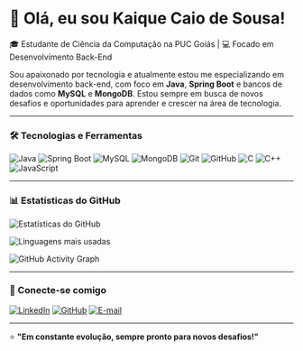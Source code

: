 # 👋 Olá, eu sou Kaique Caio de Sousa!

🎓 Estudante de Ciência da Computação na PUC Goiás | 💻 Focado em Desenvolvimento Back-End

Sou apaixonado por tecnologia e atualmente estou me especializando em desenvolvimento back-end, com foco em **Java**, **Spring Boot** e bancos de dados como **MySQL** e **MongoDB**. Estou sempre em busca de novos desafios e oportunidades para aprender e crescer na área de tecnologia.

---

### 🛠️ Tecnologias e Ferramentas

![Java](https://img.shields.io/badge/Java-ED8B00?style=for-the-badge&logo=java&logoColor=white)
![Spring Boot](https://img.shields.io/badge/Spring%20Boot-6DB33F?style=for-the-badge&logo=spring-boot&logoColor=white)
![MySQL](https://img.shields.io/badge/MySQL-00758F?style=for-the-badge&logo=mysql&logoColor=white)
![MongoDB](https://img.shields.io/badge/MongoDB-4EA94B?style=for-the-badge&logo=mongodb&logoColor=white)
![Git](https://img.shields.io/badge/Git-F05032?style=for-the-badge&logo=git&logoColor=white)
![GitHub](https://img.shields.io/badge/GitHub-181717?style=for-the-badge&logo=github&logoColor=white)
![C](https://img.shields.io/badge/C-00599C?style=for-the-badge&logo=c&logoColor=white)
![C++](https://img.shields.io/badge/C++-00599C?style=for-the-badge&logo=cplusplus&logoColor=white)
![JavaScript](https://img.shields.io/badge/JavaScript-F7DF1E?style=for-the-badge&logo=javascript&logoColor=black)

---

### 📊 Estatísticas do GitHub

![Estatísticas do GitHub](https://github-readme-stats.vercel.app/api?username=kaioodev&show_icons=true&theme=radical)

![Linguagens mais usadas](https://github-readme-stats.vercel.app/api/top-langs/?username=kaioodev&layout=compact&theme=radical)

![GitHub Activity Graph](https://github-readme-activity-graph.vercel.app/graph?username=kaioodev&theme=react-dark)

---

### 🚀 Conecte-se comigo

[![LinkedIn](https://img.shields.io/badge/LinkedIn-0077B5?style=for-the-badge&logo=linkedin&logoColor=white)](https://www.linkedin.com/in/kaique-caio/)
[![GitHub](https://img.shields.io/badge/GitHub-181717?style=for-the-badge&logo=github&logoColor=white)](https://github.com/kaioodev)
[![E-mail](https://img.shields.io/badge/Gmail-D14836?style=for-the-badge&logo=gmail&logoColor=white)](mailto:kaiquecaiods@gmail.com)

---

⭐ **"Em constante evolução, sempre pronto para novos desafios!"**
